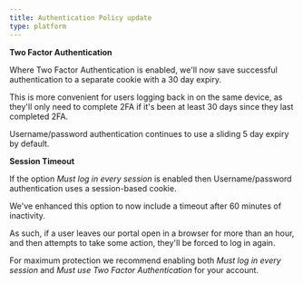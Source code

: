 ```yaml
---
title: Authentication Policy update
type: platform
---
```


**Two Factor Authentication**

Where Two Factor Authentication is enabled, we'll now save successful authentication to a separate cookie with a 30 day expiry.

This is more convenient for users logging back in on the same device, as they'll only need to complete 2FA if it's been at least 30 days since they last completed 2FA.

Username/password authentication continues to use a sliding 5 day expiry by default.

**Session Timeout**

If the option *Must log in every session* is enabled then Username/password authentication uses a session-based cookie.

We've enhanced this option to now include a timeout after 60 minutes of inactivity.

As such, if a user leaves our portal open in a browser for more than an hour, and then attempts to take some action, they'll be forced to log in again.


For maximum protection we recommend enabling both *Must log in every session* and *Must use Two Factor Authentication* for your account.